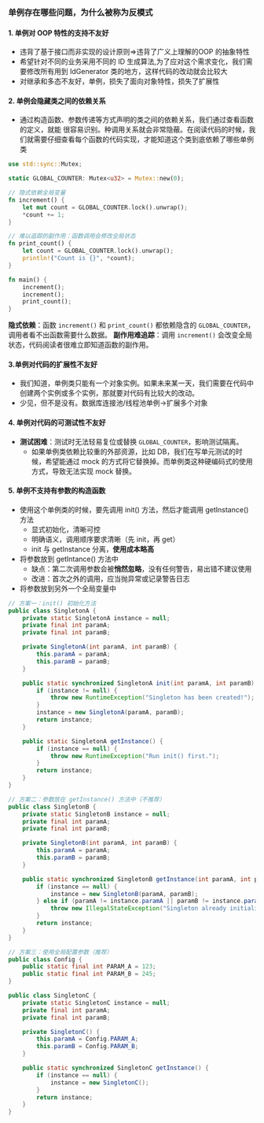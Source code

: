 ### 单例存在哪些问题，为什么被称为反模式
#### 1. 单例对 OOP 特性的支持不友好
- 违背了基于接口而非实现的设计原则=>违背了广义上理解的OOP 的抽象特性
- 希望针对不同的业务采用不同的 ID 生成算法,为了应对这个需求变化，我们需要修改所有用到 IdGenerator 类的地方，这样代码的改动就会比较大
- 对继承和多态不友好，单例，损失了面向对象特性，损失了扩展性
#### 2. 单例会隐藏类之间的依赖关系
- 通过构造函数、参数传递等方式声明的类之间的依赖关系，我们通过查看函数的定义，就能
很容易识别。种调用关系就会非常隐蔽。在阅读代码的时候，我们就需要仔细查看每个函数的代码实现，才能知道这个类到底依赖了哪些单例类
```rust
use std::sync::Mutex;

static GLOBAL_COUNTER: Mutex<u32> = Mutex::new(0);

// 隐式依赖全局变量
fn increment() {
    let mut count = GLOBAL_COUNTER.lock().unwrap();
    *count += 1;
}

// 难以追踪的副作用：函数调用会修改全局状态
fn print_count() {
    let count = GLOBAL_COUNTER.lock().unwrap();
    println!("Count is {}", *count);
}

fn main() {
    increment();
    increment();
    print_count();
}

```
**隐式依赖**：函数 `increment()` 和 `print_count()` 都依赖隐含的 `GLOBAL_COUNTER`，调用者看不出函数需要什么数据。
**副作用难追踪**：调用 `increment()` 会改变全局状态，代码阅读者很难立即知道函数的副作用。
#### 3.单例对代码的扩展性不友好
- 我们知道，单例类只能有一个对象实例。如果未来某一天，我们需要在代码中创建两个实例或多个实例，那就要对代码有比较大的改动。
- 少见，但不是没有。数据库连接池/线程池单例->扩展多个对象
#### 4. 单例对代码的可测试性不友好
- **测试困难**：测试时无法轻易复位或替换 `GLOBAL_COUNTER`，影响测试隔离。
	- 如果单例类依赖比较重的外部资源，比如 DB，我们在写单元测试的时候，希望能通过 mock 的方式将它替换掉。而单例类这种硬编码式的使用方式，导致无法实现 mock 替换。
#### 5. 单例不支持有参数的构造函数
- 使用这个单例类的时候，要先调用 init() 方法，然后才能调用 getInstance() 方法
	- 显式初始化，清晰可控
	- 明确语义，调用顺序要求清晰（先 init，再 get）
	- init 与 getInstance 分离，**使用成本略高**
- 将参数放到 getIntance() 方法中
	- 缺点：第二次调用参数会被**悄然忽略**，没有任何警告，易出错不建议使用
	- 改进：首次之外的调用，应当抛异常或记录警告日志
- 将参数放到另外一个全局变量中
```java
// 方案一：init() 初始化方法
public class SingletonA {
    private static SingletonA instance = null;
    private final int paramA;
    private final int paramB;

    private SingletonA(int paramA, int paramB) {
        this.paramA = paramA;
        this.paramB = paramB;
    }

    public static synchronized SingletonA init(int paramA, int paramB) {
        if (instance != null) {
            throw new RuntimeException("Singleton has been created!");
        }
        instance = new SingletonA(paramA, paramB);
        return instance;
    }

    public static SingletonA getInstance() {
        if (instance == null) {
            throw new RuntimeException("Run init() first.");
        }
        return instance;
    }
}

// 方案二：参数放在 getInstance() 方法中（不推荐）
public class SingletonB {
    private static SingletonB instance = null;
    private final int paramA;
    private final int paramB;

    private SingletonB(int paramA, int paramB) {
        this.paramA = paramA;
        this.paramB = paramB;
    }

    public static synchronized SingletonB getInstance(int paramA, int paramB) {
        if (instance == null) {
            instance = new SingletonB(paramA, paramB);
        } else if (paramA != instance.paramA || paramB != instance.paramB) {
            throw new IllegalStateException("Singleton already initialized with different parameters!");
        }
        return instance;
    }
}

// 方案三：使用全局配置参数（推荐）
public class Config {
    public static final int PARAM_A = 123;
    public static final int PARAM_B = 245;
}

public class SingletonC {
    private static SingletonC instance = null;
    private final int paramA;
    private final int paramB;

    private SingletonC() {
        this.paramA = Config.PARAM_A;
        this.paramB = Config.PARAM_B;
    }

    public static synchronized SingletonC getInstance() {
        if (instance == null) {
            instance = new SingletonC();
        }
        return instance;
    }
}

